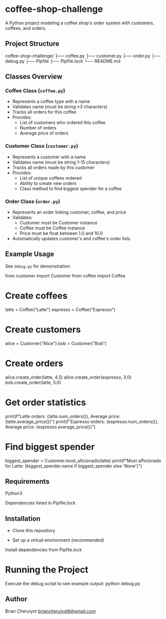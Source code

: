# coffee-shop-challenge

A Python project modeling a coffee shop's order system with customers, coffees, and orders.

## Project Structure

coffee-shop-challenge/
├── coffee.py 
├── customer.py 
├── order.py 
├── debug.py 
├── Pipfile
├── Pipfile.lock
└── README.md


## Classes Overview

### Coffee Class (`coffee.py`)
- Represents a coffee type with a name
- Validates name (must be string ≥3 characters)
- Tracks all orders for this coffee
- Provides:
  - List of customers who ordered this coffee
  - Number of orders
  - Average price of orders

### Customer Class (`customer.py`)
- Represents a customer with a name
- Validates name (must be string 1-15 characters)
- Tracks all orders made by this customer
- Provides:
  - List of unique coffees ordered
  - Ability to create new orders
  - Class method to find biggest spender for a coffee

### Order Class (`order.py`)
- Represents an order linking customer, coffee, and price
- Validates:
  - Customer must be Customer instance
  - Coffee must be Coffee instance
  - Price must be float between 1.0 and 10.0
- Automatically updates customer's and coffee's order lists

## Example Usage

See `debug.py` for demonstration:
 
  from customer import Customer
  from coffee import Coffee

  # Create coffees
  latte = Coffee("Latte")
  espresso = Coffee("Espresso")

  # Create customers
  alice = Customer("Alice")
  bob = Customer("Bob")

  # Create orders
  alice.create_order(latte, 4.5)
  alice.create_order(espresso, 3.0)
  bob.create_order(latte, 5.0)

  # Get order statistics
  print(f"Latte orders: {latte.num_orders()}, Average price: {latte.average_price()}")
  print(f"Espresso orders: {espresso.num_orders()}, Average price: {espresso.average_price()}")

  # Find biggest spender
  biggest_spender = Customer.most_aficionado(latte)
  print(f"Most afficionado for Latte: {biggest_spender.name if biggest_spender else 'None'}")

## Requirements
 
  Python3

  Dependencies listed in Pipfile.lock

## Installation

  - Clone this repository

  - Set up a virtual environment (recommended)

Install dependencies from Pipfile.lock

# Running the Project
  Execute the debug script to see example output:
    python debug.py

## Author
  Brian Cheruiyot
  briancheruiyot6@gmail.com
